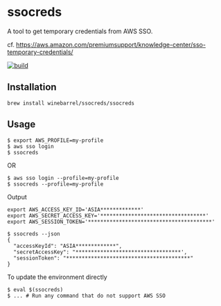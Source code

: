 # ssocreds

A tool to get temporary credentials from AWS SSO.

cf. https://aws.amazon.com/premiumsupport/knowledge-center/sso-temporary-credentials/

[![build](https://github.com/winebarrel/ssocreds/actions/workflows/build.yml/badge.svg)](https://github.com/winebarrel/ssocreds/actions/workflows/build.yml)

## Installation

```
brew install winebarrel/ssocreds/ssocreds
```

## Usage
```
$ export AWS_PROFILE=my-profile
$ aws sso login
$ ssocreds
```
OR 
```
$ aws sso login --profile=my-profile
$ ssocreds --profile=my-profile
```
Output
```
export AWS_ACCESS_KEY_ID='ASIA*************'
export AWS_SECRET_ACCESS_KEY='**********************************'
export AWS_SESSION_TOKEN='****************************************'
```
```
$ ssocreds --json
{
  "accessKeyId": "ASIA*************",
  "secretAccessKey": "**********************************',
  "sessionToken": "****************************************"
}
```
To update the environment directly
```
$ eval $(ssocreds)
$ ... # Run any command that do not support AWS SSO
```
